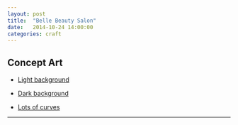 ```yaml
---
layout: post
title:  "Belle Beauty Salon"
date:   2014-10-24 14:00:00
categories: craft
---
```



## Concept Art

* [Light background](http://indulgence-hair-salon.com/)

* [Dark background](http://www.toniguy.com/)

* [Lots of curves](http://blog.myesalon.com/wp-content/uploads/2014/04/homepagescreenshot1.png) 




---



